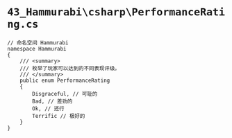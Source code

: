 # `43_Hammurabi\csharp\PerformanceRating.cs`

```
// 命名空间 Hammurabi
namespace Hammurabi
{
    /// <summary>
    /// 枚举了玩家可以达到的不同表现评级。
    /// </summary>
    public enum PerformanceRating
    {
        Disgraceful, // 可耻的
        Bad, // 差劲的
        Ok, // 还行
        Terrific // 极好的
    }
}
```